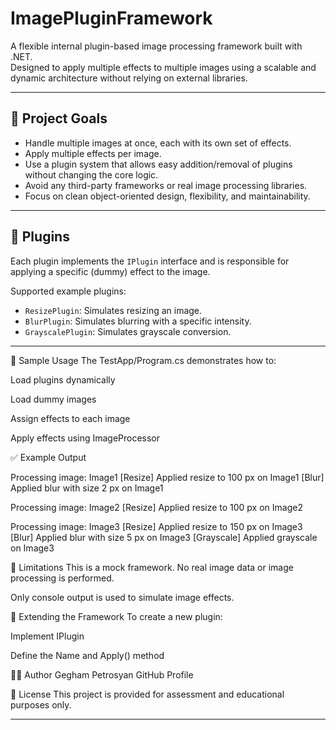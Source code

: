 # ImagePluginFramework

A flexible internal plugin-based image processing framework built with .NET.  
Designed to apply multiple effects to multiple images using a scalable and dynamic architecture without relying on external libraries.

---

## 🔧 Project Goals

- Handle multiple images at once, each with its own set of effects.
- Apply multiple effects per image.
- Use a plugin system that allows easy addition/removal of plugins without changing the core logic.
- Avoid any third-party frameworks or real image processing libraries.
- Focus on clean object-oriented design, flexibility, and maintainability.

---



## 🧩 Plugins

Each plugin implements the `IPlugin` interface and is responsible for applying a specific (dummy) effect to the image.  

Supported example plugins:
- `ResizePlugin`: Simulates resizing an image.
- `BlurPlugin`: Simulates blurring with a specific intensity.
- `GrayscalePlugin`: Simulates grayscale conversion.

---

🧪 Sample Usage
The TestApp/Program.cs demonstrates how to:

Load plugins dynamically

Load dummy images

Assign effects to each image

Apply effects using ImageProcessor

✅ Example Output

Processing image: Image1
[Resize] Applied resize to 100 px on Image1
[Blur] Applied blur with size 2 px on Image1

Processing image: Image2
[Resize] Applied resize to 100 px on Image2

Processing image: Image3
[Resize] Applied resize to 150 px on Image3
[Blur] Applied blur with size 5 px on Image3
[Grayscale] Applied grayscale on Image3

🚫 Limitations
This is a mock framework. No real image data or image processing is performed.

Only console output is used to simulate image effects.

🔄 Extending the Framework
To create a new plugin:

Implement IPlugin

Define the Name and Apply() method


🧑‍💻 Author
Gegham Petrosyan
GitHub Profile

📃 License
This project is provided for assessment and educational purposes only.

---
